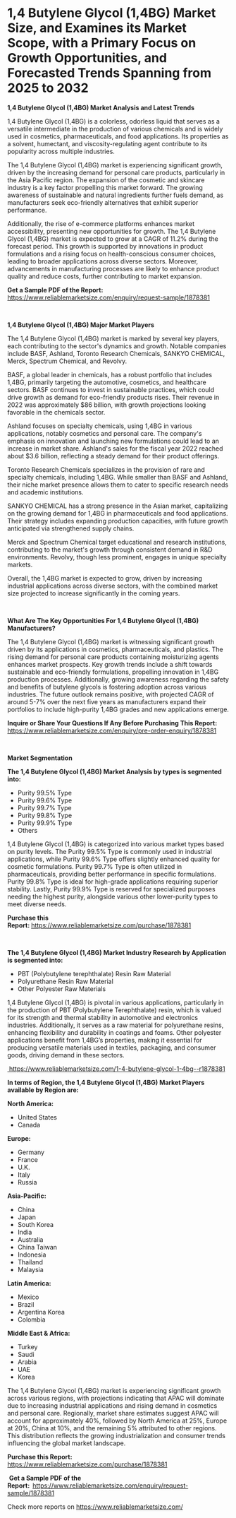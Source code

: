 <p><h1>1,4 Butylene Glycol (1,4BG) Market Size, and Examines its Market Scope, with a Primary Focus on Growth Opportunities, and Forecasted Trends Spanning from 2025 to 2032</h1></p><p><strong>1,4 Butylene Glycol (1,4BG) Market Analysis and Latest Trends</strong></p>
<p><p>1,4 Butylene Glycol (1,4BG) is a colorless, odorless liquid that serves as a versatile intermediate in the production of various chemicals and is widely used in cosmetics, pharmaceuticals, and food applications. Its properties as a solvent, humectant, and viscosity-regulating agent contribute to its popularity across multiple industries.</p><p>The 1,4 Butylene Glycol (1,4BG) market is experiencing significant growth, driven by the increasing demand for personal care products, particularly in the Asia Pacific region. The expansion of the cosmetic and skincare industry is a key factor propelling this market forward. The growing awareness of sustainable and natural ingredients further fuels demand, as manufacturers seek eco-friendly alternatives that exhibit superior performance.</p><p>Additionally, the rise of e-commerce platforms enhances market accessibility, presenting new opportunities for growth. The 1,4 Butylene Glycol (1,4BG) market is expected to grow at a CAGR of 11.2% during the forecast period. This growth is supported by innovations in product formulations and a rising focus on health-conscious consumer choices, leading to broader applications across diverse sectors. Moreover, advancements in manufacturing processes are likely to enhance product quality and reduce costs, further contributing to market expansion.</p></p>
<p><strong>Get a Sample PDF of the Report:&nbsp;</strong> <a href="https://www.reliablemarketsize.com/enquiry/request-sample/1878381?utm_campaign=1996&utm_medium=2&utm_source=Github&utm_content=ia&utm_term=13012025&utm_id=14-butylene-glycol-14bg">https://www.reliablemarketsize.com/enquiry/request-sample/1878381</a></p>
<p>&nbsp;</p>
<p><strong>1,4 Butylene Glycol (1,4BG) Major Market Players</strong></p>
<p><p>The 1,4 Butylene Glycol (1,4BG) market is marked by several key players, each contributing to the sector's dynamics and growth. Notable companies include BASF, Ashland, Toronto Research Chemicals, SANKYO CHEMICAL, Merck, Spectrum Chemical, and Revolvy.</p><p>BASF, a global leader in chemicals, has a robust portfolio that includes 1,4BG, primarily targeting the automotive, cosmetics, and healthcare sectors. BASF continues to invest in sustainable practices, which could drive growth as demand for eco-friendly products rises. Their revenue in 2022 was approximately $86 billion, with growth projections looking favorable in the chemicals sector.</p><p>Ashland focuses on specialty chemicals, using 1,4BG in various applications, notably cosmetics and personal care. The company's emphasis on innovation and launching new formulations could lead to an increase in market share. Ashland's sales for the fiscal year 2022 reached about $3.6 billion, reflecting a steady demand for their product offerings.</p><p>Toronto Research Chemicals specializes in the provision of rare and specialty chemicals, including 1,4BG. While smaller than BASF and Ashland, their niche market presence allows them to cater to specific research needs and academic institutions.</p><p>SANKYO CHEMICAL has a strong presence in the Asian market, capitalizing on the growing demand for 1,4BG in pharmaceuticals and food applications. Their strategy includes expanding production capacities, with future growth anticipated via strengthened supply chains.</p><p>Merck and Spectrum Chemical target educational and research institutions, contributing to the market's growth through consistent demand in R&D environments. Revolvy, though less prominent, engages in unique specialty markets.</p><p>Overall, the 1,4BG market is expected to grow, driven by increasing industrial applications across diverse sectors, with the combined market size projected to increase significantly in the coming years.</p></p>
<p>&nbsp;</p>
<p><strong>What Are The Key Opportunities For 1,4 Butylene Glycol (1,4BG) Manufacturers?</strong></p>
<p><p>The 1,4 Butylene Glycol (1,4BG) market is witnessing significant growth driven by its applications in cosmetics, pharmaceuticals, and plastics. The rising demand for personal care products containing moisturizing agents enhances market prospects. Key growth trends include a shift towards sustainable and eco-friendly formulations, propelling innovation in 1,4BG production processes. Additionally, growing awareness regarding the safety and benefits of butylene glycols is fostering adoption across various industries. The future outlook remains positive, with projected CAGR of around 5-7% over the next five years as manufacturers expand their portfolios to include high-purity 1,4BG grades and new applications emerge.</p></p>
<p><strong>Inquire or Share Your Questions If Any Before Purchasing This Report:</strong> <a href="https://www.reliablemarketsize.com/enquiry/pre-order-enquiry/1878381?utm_campaign=1996&utm_medium=2&utm_source=Github&utm_content=ia&utm_term=13012025&utm_id=14-butylene-glycol-14bg">https://www.reliablemarketsize.com/enquiry/pre-order-enquiry/1878381</a></p>
<p>&nbsp;</p>
<p><strong>Market Segmentation</strong></p>
<p><strong>The 1,4 Butylene Glycol (1,4BG) Market Analysis by types is segmented into:</strong></p>
<p><ul><li>Purity 99.5% Type</li><li>Purity 99.6% Type</li><li>Purity 99.7% Type</li><li>Purity 99.8% Type</li><li>Purity 99.9% Type</li><li>Others</li></ul></p>
<p><p>1,4 Butylene Glycol (1,4BG) is categorized into various market types based on purity levels. The Purity 99.5% Type is commonly used in industrial applications, while Purity 99.6% Type offers slightly enhanced quality for cosmetic formulations. Purity 99.7% Type is often utilized in pharmaceuticals, providing better performance in specific formulations. Purity 99.8% Type is ideal for high-grade applications requiring superior stability. Lastly, Purity 99.9% Type is reserved for specialized purposes needing the highest purity, alongside various other lower-purity types to meet diverse needs.</p></p>
<p><strong>Purchase this Report:&nbsp;</strong><a href="https://www.reliablemarketsize.com/purchase/1878381?utm_campaign=1996&utm_medium=2&utm_source=Github&utm_content=ia&utm_term=13012025&utm_id=14-butylene-glycol-14bg">https://www.reliablemarketsize.com/purchase/1878381</a></p>
<p>&nbsp;</p>
<p><strong>The 1,4 Butylene Glycol (1,4BG) Market Industry Research by Application is segmented into:</strong></p>
<p><ul><li>PBT (Polybutylene terephthalate) Resin Raw Material</li><li>Polyurethane Resin Raw Material</li><li>Other Polyester Raw Materials</li></ul></p>
<p><p>1,4 Butylene Glycol (1,4BG) is pivotal in various applications, particularly in the production of PBT (Polybutylene Terephthalate) resin, which is valued for its strength and thermal stability in automotive and electronics industries. Additionally, it serves as a raw material for polyurethane resins, enhancing flexibility and durability in coatings and foams. Other polyester applications benefit from 1,4BG’s properties, making it essential for producing versatile materials used in textiles, packaging, and consumer goods, driving demand in these sectors.</p></p>
<p><a href="https://www.reliablemarketsize.com/1-4-butylene-glycol-1-4bg--r1878381?utm_campaign=1996&utm_medium=2&utm_source=Github&utm_content=ia&utm_term=13012025&utm_id=14-butylene-glycol-14bg">&nbsp;https://www.reliablemarketsize.com/1-4-butylene-glycol-1-4bg--r1878381</a></p>
<p><strong>In terms of Region, the 1,4 Butylene Glycol (1,4BG) Market Players available by Region are:</strong></p>
<p>
    <p> <strong> North America: </strong>
        <ul>
            <li>United States</li>
            <li>Canada</li>
        </ul>
        </p> 
    <p> <strong> Europe: </strong>
        <ul>
            <li>Germany</li>
            <li>France</li>
            <li>U.K.</li>
            <li>Italy</li>
            <li>Russia</li>
        </ul>
        </p> 
    <p> <strong> Asia-Pacific: </strong>
        <ul>
            <li>China</li>
            <li>Japan</li>
            <li>South Korea</li>
            <li>India</li>
            <li>Australia</li>
            <li>China Taiwan</li>
            <li>Indonesia</li>
            <li>Thailand</li>
            <li>Malaysia</li>
        </ul>
        </p> 
    <p> <strong> Latin America: </strong>
        <ul>
            <li>Mexico</li>
            <li>Brazil</li>
            <li>Argentina Korea</li>
            <li>Colombia</li>
        </ul>
        </p> 
    <p> <strong> Middle East & Africa: </strong>
        <ul>
            <li>Turkey</li>
            <li>Saudi</li>
            <li>Arabia</li>
            <li>UAE</li>
            <li>Korea</li>
        </ul>
    </p>
    </p>
<p><p>The 1,4 Butylene Glycol (1,4BG) market is experiencing significant growth across various regions, with projections indicating that APAC will dominate due to increasing industrial applications and rising demand in cosmetics and personal care. Regionally, market share estimates suggest APAC will account for approximately 40%, followed by North America at 25%, Europe at 20%, China at 10%, and the remaining 5% attributed to other regions. This distribution reflects the growing industrialization and consumer trends influencing the global market landscape.</p></p>
<p><strong>Purchase this Report: </strong><a href="https://www.reliablemarketsize.com/purchase/1878381?utm_campaign=1996&utm_medium=2&utm_source=Github&utm_content=ia&utm_term=13012025&utm_id=14-butylene-glycol-14bg">https://www.reliablemarketsize.com/purchase/1878381</a></p>
<p>&nbsp;<strong>Get a Sample PDF of the Report:&nbsp;&nbsp;</strong><a href="https://www.reliablemarketsize.com/enquiry/request-sample/1878381?utm_campaign=1996&utm_medium=2&utm_source=Github&utm_content=ia&utm_term=13012025&utm_id=14-butylene-glycol-14bg">https://www.reliablemarketsize.com/enquiry/request-sample/1878381</a></p>
<p><strong></strong></p>
<p>Check more reports on <a href="https://www.reliablemarketsize.com/?utm_campaign=1996&utm_medium=2&utm_source=Github&utm_content=ia&utm_term=13012025&utm_id=14-butylene-glycol-14bg">https://www.reliablemarketsize.com/</a></p>